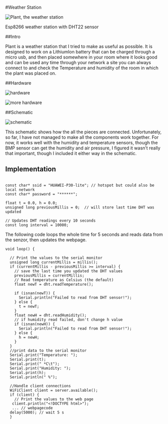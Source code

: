 #Weather Station

![Plant, the weather station](https://i.imgur.com/nYFJtBd.png)

Esp8266 weather station with DHT22 sensor

##Intro

Plant is a weather station that I tried to make as useful as possible. It is designed to work on a LithiumIon battery that can be charged through a micro usb, and then placed somewhere in your room where it
looks good and can be used any time through your network a site you can always connect to and check
the Temperature and humidity of the room in which the plant was placed on.

##Hardware

![hardware](https://i.imgur.com/wGmoTqq.png)

![more hardware](https://i.imgur.com/mRySDWx.png)


##Schematic

![schematic](https://i.imgur.com/1uq5HiX.png)

This schematic shows how the all the pieces are connected. Unfortunately, so far, I have not managed to
make all the components work together. For now, it works well with the humidity and temperature
sensors, though the BMP sensor can get the humidity and air pressure, I figured it wasn’t really that
important, though I included it either way in the schematic.

## Implementation


```arduino

const char* ssid = "HUAWEI-P30-lite"; // hotspot but could also be local network
const char* password = "******";

float t = 0.0, h = 0.0;
unsigned long previousMillis = 0;  // will store last time DHT was updated

// Updates DHT readings every 10 seconds
const long interval = 10000;

```

The following code loops the whole time for 5 seconds and reads data from the senzor, then updates the webpage.

```arduino
void loop() {

  // Print the values to the serial monitor
  unsigned long currentMillis = millis();
  if (currentMillis - previousMillis >= interval) {
    // save the last time you updated the DHT values
    previousMillis = currentMillis;
    // Read temperature as Celsius (the default)
    float newT = dht.readTemperature();

    if (isnan(newT)) {
      Serial.println("Failed to read from DHT sensor!");
    } else {
      t = newT;
    }
    float newH = dht.readHumidity();
    // if humidity read failed, don't change h value
    if (isnan(newH)) {
      Serial.println("Failed to read from DHT sensor!");
    } else {
      h = newH;
    }
  }
  //print data to the serial monitor
  Serial.print("Temperature: ");
  Serial.print(t);
  Serial.print(" *C\t");
  Serial.print("Humidity: ");
  Serial.print(h);
  Serial.println(" %");

  //Handle client connections
  WiFiClient client = server.available();
  if (client) {
    // Print the values to the web page
   client.println("<!DOCTYPE html>");
   ... // webpagecode
  delay(5000); // wait 5 s
  }
   ```
   
